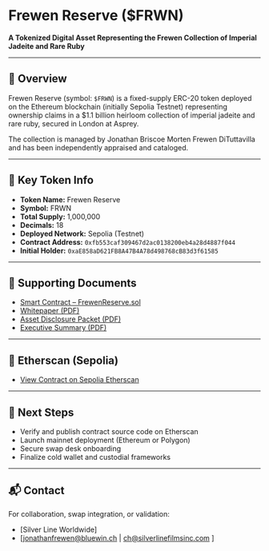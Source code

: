 # Frewen Reserve ($FRWN)

**A Tokenized Digital Asset Representing the Frewen Collection of Imperial Jadeite and Rare Ruby**

---

## 💎 Overview

Frewen Reserve (symbol: `$FRWN`) is a fixed-supply ERC-20 token deployed on the Ethereum blockchain (initially Sepolia Testnet) representing ownership claims in a $1.1 billion heirloom collection of imperial jadeite and rare ruby, secured in London at Asprey.

The collection is managed by Jonathan Briscoe Morten Frewen DiTuttavilla and has been independently appraised and cataloged.

---

## 🧾 Key Token Info

- **Token Name:** Frewen Reserve  
- **Symbol:** FRWN  
- **Total Supply:** 1,000,000  
- **Decimals:** 18  
- **Deployed Network:** Sepolia (Testnet)  
- **Contract Address:** `0xfb553caf309467d2ac0138200eb4a28d4887f044`  
- **Initial Holder:** `0xaE858aD621FB8A47B4A78d498768cB83d3f61585`

---

## 📄 Supporting Documents

- [Smart Contract – FrewenReserve.sol](./FrewenReserve.sol)
- [Whitepaper (PDF)](./Frewen_Reserve_whitepaper.pdf)
- [Asset Disclosure Packet (PDF)](./FREWEN-COLLECTION.pdf)
- [Executive Summary (PDF)](./Asset_ExecutiveSummary.pdf)

---

## 🔗 Etherscan (Sepolia)

- [View Contract on Sepolia Etherscan](https://sepolia.etherscan.io/address/0xfb553caf309467d2ac0138200eb4a28d4887f044)

---

## 🚀 Next Steps

- Verify and publish contract source code on Etherscan  
- Launch mainnet deployment (Ethereum or Polygon)  
- Secure swap desk onboarding  
- Finalize cold wallet and custodial frameworks

---

## 📬 Contact

For collaboration, swap integration, or validation:
- [Silver Line Worldwide]
- [jonathanfrewen@bluewin.ch | ch@silverlinefilmsinc.com      ]
